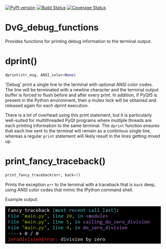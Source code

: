 [![PyPI version](https://badge.fury.io/py/dvg-debug-functions.svg?kill_cache=4)](https://badge.fury.io/py/dvg-debug-functions)
[![Build Status](https://travis-ci.org/Dennis-van-Gils/python-dvg-debug-functions.svg?branch=master&kill_cache=4)](https://travis-ci.org/Dennis-van-Gils/python-dvg-debug-functions)
[![Coverage Status](https://coveralls.io/repos/github/Dennis-van-Gils/python-dvg-debug-functions/badge.svg?branch=master&kill_cache=4)](https://coveralls.io/github/Dennis-van-Gils/python-dvg-debug-functions?branch=master)

# DvG_debug_functions
Provides functions for printing debug information to the terminal output.

# dprint()
```Python
dprint(str_msg, ANSI_color=None) 
````
'Debug' print a single line to the terminal with optional ANSI color codes. The line will be terminated with a newline character and the terminal output buffer is forced to flush before and after every print. In addition, if PyQt5 is present in the Python environment, then a mutex lock will be obtained and released again for each dprint execution.

There is a lot of overhead using this print statement, but it is particularly well-suited for multithreaded PyQt programs where multiple threads are each printing information to the same terminal. The `dprint` function ensures that each line sent to the terminal will remain as a continious single line, whereas a regular `print` statement will likely result in the lines getting mixed up.

# print_fancy_traceback()
```Python
print_fancy_traceback(err, back=3)
```
Prints the exception `err` to the terminal with a traceback that is `back` deep, using ANSI color codes that mimic the IPython command shell.

Example output:

![print_fancy_traceback.png](https://raw.githubusercontent.com/Dennis-van-Gils/python-dvg-debug-functions/master/images/print_fancy_traceback.png)

